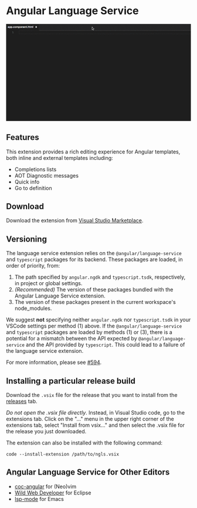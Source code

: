 # Angular Language Service

![demo](https://github.com/angular/vscode-ng-language-service/raw/master/demo.gif)

## Features

This extension provides a rich editing experience for Angular templates, both inline
and external templates including:

* Completions lists
* AOT Diagnostic messages
* Quick info
* Go to definition

## Download

Download the extension from [Visual Studio Marketplace](https://marketplace.visualstudio.com/items?itemName=Angular.ng-template).

## Versioning

The language service extension relies on the `@angular/language-service` and `typescript` packages
for its backend. These packages are loaded, in order of priority, from:

1. The path specified by `angular.ngdk` and `typescript.tsdk`, respectively, in project or global
   settings.
2. _(Recommended)_ The version of these packages bundled with the Angular Language Service extension.
3. The version of these packages present in the current workspace's node_modules.

We suggest **not** specifying neither `angular.ngdk` nor `typescript.tsdk` in your VSCode settings
per method (1) above. If the `@angular/language-service` and `typescript` packages are loaded by
methods (1) or (3), there is a potential for a mismatch between
the API expected by `@angular/language-service` and the API provided by `typescript`. This could
lead to a failure of the language service extension.

For more information, please see [#594](https://github.com/angular/vscode-ng-language-service/issues/594).

## Installing a particular release build

Download the `.vsix` file for the release that you want to install from the [releases](https://github.com/angular/vscode-ng-language-service/releases) tab.

*Do not open the .vsix file directly*. Instead, in Visual Studio code, go to the extensions tab. Click on the "..." menu in the upper right corner of the extensions tab, select "Install from vsix..." and then select the .vsix file for the release you just downloaded.

The extension can also be installed with the following command:

```
code --install-extension /path/to/ngls.vsix
```

## Angular Language Service for Other Editors

- [coc-angular](https://github.com/iamcco/coc-angular) for (Neo)vim
- [Wild Web Developer](https://github.com/eclipse/wildwebdeveloper) for Eclipse
- [lsp-mode](https://github.com/emacs-lsp/lsp-mode) for Emacs
